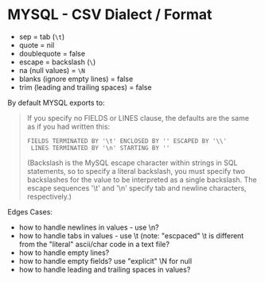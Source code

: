 # MYSQL - CSV Dialect / Format

- sep         = tab (`\t`)
- quote       = nil
- doublequote = false
- escape      = backslash (`\`)
- na (null values) = `\N`
- blanks (ignore empty lines) = false
- trim (leading and trailing spaces) = false



By default MYSQL exports to:

> If you specify no FIELDS or LINES clause, the defaults are the same as if you had written this:
>
>     FIELDS TERMINATED BY '\t' ENCLOSED BY '' ESCAPED BY '\\'
>      LINES TERMINATED BY '\n' STARTING BY ''
>
> (Backslash is the MySQL escape character within strings in SQL statements, 
> so to specify a literal backslash, you must specify two backslashes for the value to be interpreted as a single backslash. 
> The escape sequences '\t' and '\n' specify tab and newline characters, respectively.)




Edges Cases:

- how to handle newlines in values - use \n?
- how to handle tabs in values - use \t (note: "escpaced" \t is different from the "literal" ascii/char code in a text file?
- how to handle empty lines?
- how to handle empty fields? use "explicit" \N for null
- how to handle leading and trailing spaces in values?

